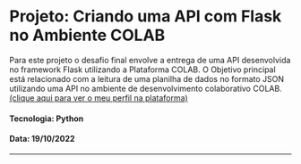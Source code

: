 # Projeto: Criando uma API com Flask no Ambiente COLAB

Para este projeto o desafio final envolve a entrega de uma API desenvolvida no framework Flask utilizando a Plataforma COLAB. O Objetivo principal está relacionado com a leitura de uma planilha de dados no formato JSON utilizando uma API no ambiente de desenvolvimento colaborativo COLAB.
[(clique aqui para ver o meu perfil na plataforma)](https://web.dio.me/users/guih_gabriel93?tab=achievements)
#### Tecnologia: Python
#### Data: 19/10/2022
-----------------------------------------

